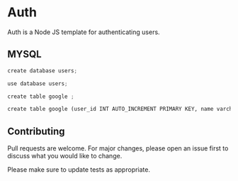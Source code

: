 # Auth

Auth is a Node JS template for authenticating users.

## MYSQL

```python
create database users;

use database users;

create table google ;

create table google (user_id INT AUTO_INCREMENT PRIMARY KEY, name varchar(50), google_id varchar(50));

```

## Contributing
Pull requests are welcome. For major changes, please open an issue first to discuss what you would like to change.

Please make sure to update tests as appropriate.
